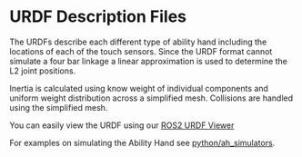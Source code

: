 # URDF Description Files

The URDFs describe each different type of ability hand including the locations
of each of the touch sensors.  Since the URDF format cannot simulate a four bar
linkage a linear approximation is used to determine the L2 joint positions.

Inertia is calculated using know weight of individual components and uniform
weight distribution across a simplified mesh.  Collisions are handled using the
simplified mesh.

You can easily view the URDF using our [ROS2 URDF Viewer](https://github.com/psyonicinc/ah-ros2-urdf-viewer)

For examples on simulating the Ability Hand see [python/ah_simulators](https://github.com/psyonicinc/ability-hand-api/tree/master/python/ah_simulators).